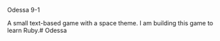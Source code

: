 Odessa 9-1

A small text-based game with a space theme. I am building this game to learn Ruby.# Odessa 

